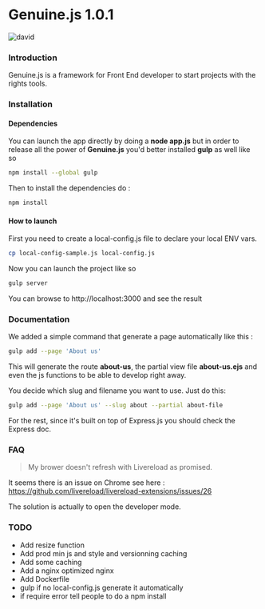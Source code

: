 # Genuine.js 1.0.1
![david](https://david-dm.org/codekonami/genuine.js.svg)
### Introduction

Genuine.js is a framework for Front End developer to start projects with
the rights tools.

### Installation

#### Dependencies
You can launch the app directly by doing a **node app.js** but in order to release all the
power of **Genuine.js** you'd better installed **gulp** as well like so

```bash
npm install --global gulp
```

Then to install the dependencies do :

```bash
npm install
```

#### How to launch

First you need to create a local-config.js file to declare your local ENV vars.

```bash
cp local-config-sample.js local-config.js
```

Now you can launch the project like so
```bash
gulp server
```

You can browse to http://localhost:3000 and see the result

### Documentation

We added a simple command that generate a page automatically like this :

```bash
gulp add --page 'About us'
```
This will generate the route **about-us**, the partial view file **about-us.ejs** and even the js functions
to be able to develop right away.

You decide which slug and filename you want to use. Just do this:
```bash
gulp add --page 'About us' --slug about --partial about-file
```

For the rest, since it's built on top of Express.js you should check the Express doc.

### FAQ
> My brower doesn't refresh with Livereload as promised.

It seems there is an issue on Chrome see here :
https://github.com/livereload/livereload-extensions/issues/26

The solution is actually to open the developer mode.

### TODO

- Add resize function
- Add prod min js and style and versionning caching
- Add some caching
- Add a nginx optimized nginx
- Add Dockerfile
- gulp if no local-config.js generate it automatically
- if require error tell people to do a npm install
